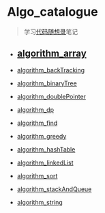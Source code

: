 # Algo_catalogue

> 学习[代码随想录](https://programmercarl.com/)笔记

- [algorithm_array](https://JF-011101.github.io/algorithm_array/)
   - 
- [algorithm_backTracking](https://JF-011101.github.io/algorithm_backtracking/)
    
- [algorithm_binaryTree](https://JF-011101.github.io/algorithm_binarytree/)
   
- [algorithm_doublePointer](https://JF-011101.github.io/algorithm_doublepointer/)
  
- [algorithm_dp](https://JF-011101.github.io/dynamicprogramming/)
  
- [algorithm_find](https://JF-011101.github.io/algorithm_find/)
    
- [algorithm_greedy](https://JF-011101.github.io/algorithm_greedy/)
- [algorithm_hashTable](https://JF-011101.github.io/algorithm_hashtable/)
- [algorithm_linkedList](https://JF-011101.github.io/algorithm_linkedlist/)
- [algorithm_sort](https://JF-011101.github.io/algorithm_sort/)
- [algorithm_stackAndQueue](https://JF-011101.github.io/algorithm_stackandqueue/)
- [algorithm_string](https://JF-011101.github.io/algorithm_string/)

